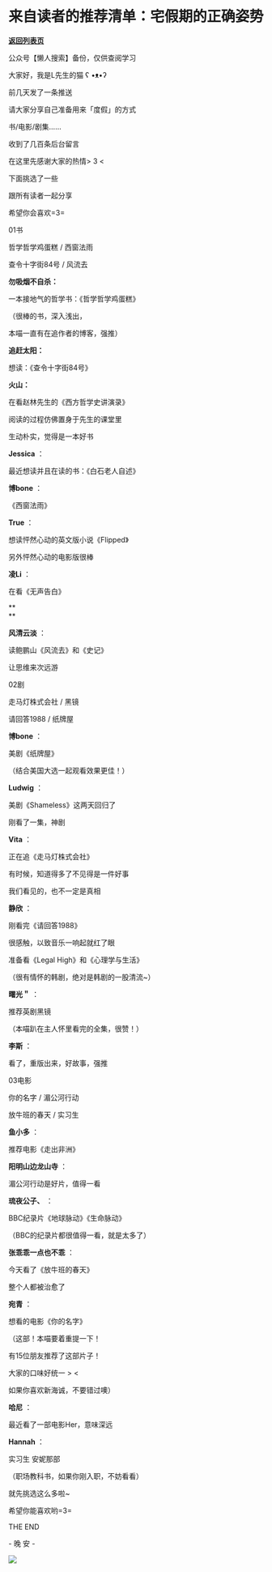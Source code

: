 # 来自读者的推荐清单：宅假期的正确姿势

[**返回列表页**](/gzh/L先生说)

公众号【懒人搜索】备份，仅供查阅学习

大家好，我是L先生的猫 ʕ •ᴥ•ʔ  

  

前几天发了一条推送

请大家分享自己准备用来「度假」的方式

书/电影/剧集……

收到了几百条后台留言

在这里先感谢大家的热情> 3 <

  

下面挑选了一些

跟所有读者一起分享

  

希望你会喜欢=3=

  

  

01书

哲学哲学鸡蛋糕 / 西窗法雨

查令十字街84号 / 风流去

  

  

**勿吸烟不自杀：**

一本接地气的哲学书：《哲学哲学鸡蛋糕》

（很棒的书，深入浅出，

本喵一直有在追作者的博客，强推）

  

**追赶太阳：**

想读：《查令十字街84号》

  

**火山：**

在看赵林先生的《西方哲学史讲演录》

阅读的过程仿佛置身于先生的课堂里

生动朴实，觉得是一本好书

  

**Jessica** ：

最近想读并且在读的书：《白石老人自述》

  

**博bone** ：

《西窗法雨》

  

**True** ：

想读怦然心动的英文版小说《Flipped》

另外怦然心动的电影版很棒

  

**凌Li** ：

在看《无声告白》

**  
**

**风清云淡** ：

读鲍鹏山《风流去》和《史记》

让思维来次远游

  

  

02剧

走马灯株式会社 / 黑镜

请回答1988 / 纸牌屋

  

  

**博bone** ：

美剧《纸牌屋》

（结合美国大选一起观看效果更佳！）

  

**Ludwig** ：

美剧《Shameless》这两天回归了

刚看了一集，神剧

  

**Vita** ：

正在追《走马灯株式会社》

有时候，知道得多了不见得是一件好事

我们看见的，也不一定是真相

  

**静欣** ：

刚看完《请回答1988》

很感触，以致音乐一响起就红了眼

准备看《Legal High》和《心理学与生活》

（很有情怀的韩剧，绝对是韩剧的一股清流~）

  

**曙光＂** ：

推荐英剧黑镜

（本喵趴在主人怀里看完的全集，很赞！）

  

**李斯** ：

看了，重版出来，好故事，强推

  

  

03电影

你的名字 / 湄公河行动

放牛班的春天 / 实习生

  

  

**鱼小多** ：

推荐电影《走出非洲》

  

**阳明山边龙山寺** ：  

湄公河行动是好片，值得一看

  

**琉夜公子、** ：

BBC纪录片《地球脉动》《生命脉动》

（BBC的纪录片都很值得一看，就是太多了）

  

**张乖乖一点也不乖** ：

今天看了《放牛班的春天》

整个人都被治愈了

  

**宛青** ：

想看的电影《你的名字》

（这部！本喵要着重提一下！

有15位朋友推荐了这部片子！

大家的口味好统一 > <

如果你喜欢新海诚，不要错过噢）

  

**哈尼** ：

最近看了一部电影Her，意味深远

  

**Hannah** ：

实习生 安妮那部

（职场教科书，如果你刚入职，不妨看看）

  
  

  

就先挑选这么多啦~

希望你能喜欢哟=3=

  

  

THE END

\- 晚 安 -

  

  

![](http://mmbiz.qpic.cn/mmbiz_png/yWXmuSFeCk0DPxe4qqRiaAaVKAywG6owSOaBWxh2XrIA0o19VzMtanXneiawlEE5WBxq6LQgYwbm3MfKViceIx8Og/0?wx_fmt=gif)  

